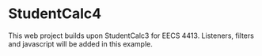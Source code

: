 # StudentCalc4
This web project builds upon StudentCalc3 for EECS 4413. Listeners, filters and javascript will be added in this example.

